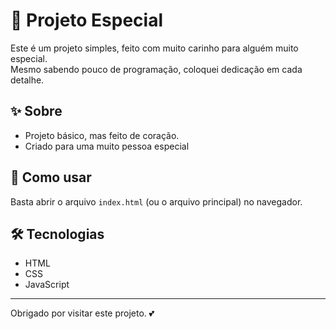 # 💖 Projeto Especial

Este é um projeto simples, feito com muito carinho para alguém muito especial.  
Mesmo sabendo pouco de programação, coloquei dedicação em cada detalhe.  

## ✨ Sobre

- Projeto básico, mas feito de coração.
- Criado para uma muito pessoa especial
  
## 🚀 Como usar

Basta abrir o arquivo `index.html` (ou o arquivo principal) no navegador.

## 🛠️ Tecnologias

- HTML  
- CSS  
- JavaScript
  
---

Obrigado por visitar este projeto. 💕
#
 


